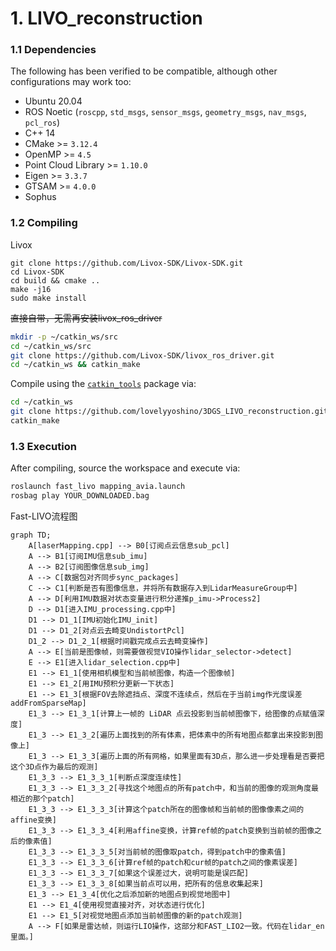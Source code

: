 # 1. LIVO_reconstruction

### 1.1 Dependencies



The following has been verified to be compatible, although other configurations may work too:

- Ubuntu 20.04
- ROS Noetic (`roscpp`, `std_msgs`, `sensor_msgs`, `geometry_msgs`, `nav_msgs`, `pcl_ros`)
- C++ 14
- CMake >= `3.12.4`
- OpenMP >= `4.5`
- Point Cloud Library >= `1.10.0`
- Eigen >= `3.3.7`
- GTSAM >= `4.0.0`
- Sophus

### 1.2 Compiling



Livox

```
git clone https://github.com/Livox-SDK/Livox-SDK.git
cd Livox-SDK
cd build && cmake ..
make -j16
sudo make install
```



~~直接自带，无需再安装livox_ros_driver~~

```bash
mkdir -p ~/catkin_ws/src
cd ~/catkin_ws/src
git clone https://github.com/Livox-SDK/livox_ros_driver.git
cd ~/catkin_ws && catkin_make
```



Compile using the [`catkin_tools`](https://catkin-tools.readthedocs.io/en/latest/) package via:

```bash
cd ~/catkin_ws 
git clone https://github.com/lovelyyoshino/3DGS_LIVO_reconstruction.git src
catkin_make
```



### 1.3 Execution

After compiling, source the workspace and execute via:

```bash
roslaunch fast_livo mapping_avia.launch
rosbag play YOUR_DOWNLOADED.bag
```

Fast-LIVO流程图
```mermaid
graph TD;
    A[laserMapping.cpp] --> B0[订阅点云信息sub_pcl]
    A --> B1[订阅IMU信息sub_imu]
    A --> B2[订阅图像信息sub_img]
    A --> C[数据包对齐同步sync_packages]
    C --> C1[判断是否有图像信息，并将所有数据存入到LidarMeasureGroup中]
    A --> D[利用IMU数据对状态变量进行积分递推p_imu->Process2]
    D --> D1[进入IMU_processing.cpp中]
    D1 --> D1_1[IMU初始化IMU_init]
    D1 --> D1_2[对点云去畸变UndistortPcl]
    D1_2 --> D1_2_1[根据时间戳完成点云去畸变操作]
    A --> E[当前是图像帧，则需要做视觉VIO操作lidar_selector->detect]
    E --> E1[进入lidar_selection.cpp中]
    E1 --> E1_1[使用相机模型和当前帧图像，构造一个图像帧]
    E1 --> E1_2[用IMU预积分更新一下状态]
    E1 --> E1_3[根据FOV去除遮挡点、深度不连续点，然后在于当前img作光度误差addFromSparseMap]
    E1_3 --> E1_3_1[计算上一帧的 LiDAR 点云投影到当前帧图像下，给图像的点赋值深度]
    E1_3 --> E1_3_2[遍历上面找到的所有体素，把体素中的所有地图点都拿出来投影到图像上]
    E1_3 --> E1_3_3[遍历上面的所有网格，如果里面有3D点，那么进一步处理看是否要把这个3D点作为最后的观测]
    E1_3_3 --> E1_3_3_1[判断点深度连续性]
    E1_3_3 --> E1_3_3_2[寻找这个地图点的所有patch中，和当前的图像的观测角度最相近的那个patch]
    E1_3_3 --> E1_3_3_3[计算这个patch所在的图像帧和当前帧的图像像素之间的affine变换]
    E1_3_3 --> E1_3_3_4[利用affine变换，计算ref帧的patch变换到当前帧的图像之后的像素值]
    E1_3_3 --> E1_3_3_5[对当前帧的图像取patch，得到patch中的像素值]
    E1_3_3 --> E1_3_3_6[计算ref帧的patch和cur帧的patch之间的像素误差]
    E1_3_3 --> E1_3_3_7[如果这个误差过大，说明可能是误匹配]
    E1_3_3 --> E1_3_3_8[如果当前点可以用，把所有的信息收集起来]
    E1_3 --> E1_3_4[优化之后添加新的地图点到视觉地图中]
    E1 --> E1_4[使用视觉直接对齐，对状态进行优化]
    E1 --> E1_5[对视觉地图点添加当前帧图像的新的patch观测]
    A --> F[如果是雷达帧，则运行LIO操作，这部分和FAST_LIO2一致。代码在lidar_en里面。]
```


